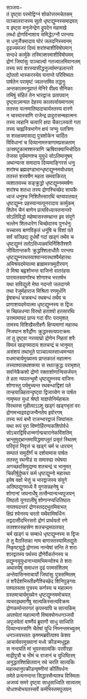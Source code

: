 सञ्जयः-  
तं दृष्ट्वा परमोद्विग्नं शोकोत्तरमचेतसम्  
पाञ्चालराजस्य सुतो धृष्टद्युम्नस्समाद्रवत्  
य इष्ट्वा मनुजेन्द्रेण द्रुपदेन महामखे  
लब्धो द्रोणविनाशाय समिद्धेऽग्नौ परन्तपः  
स धनुर्जैत्रमादाय घोरं जलदनिस्स्वनम्  
दृढज्यमजरं दिव्यं शरांश्चाशीविषोपमान्  
सन्दधे कार्मुके तस्मिञ्शरमाशीविषोपमम्  
द्रोणं जिघांसुः पाञ्चाल्यो गतज्वालमिवानलम्  
तस्य रूपं शरस्यासीद्धनुर्ज्यामण्डलान्तरे  
द्योततो भास्करस्येव घनान्ते परिविष्यतः  
पार्षतेन परामृष्टं ज्वलन्तमिव तद्धनुः  
अन्तकालमनुप्राप्तं मेनिरे वीक्ष्य सैनिकाः  
तमिषुं संहितं तेन भारद्वाजः प्रतापवान्  
दृष्ट्वाऽमन्यत देहस्य कालपर्यायमागतम्  
ततस्स यत्नमातिष्ठदाचार्यस्तस्य वारणे  
न चास्यास्त्राणि राजेन्द्र प्रादुरासन्महात्मनः  
तस्य त्वहानि चत्वारि क्षपा चैकाऽस्यतो गता  
तस्य चाह्नस्त्रिभागेन क्षयं जग्मुः पतत्रिणः  
स शरक्षयमासाद्य पुत्रशोकेन चार्दितः  
विविधानां च दिव्यानामस्त्राणामप्रसन्नताम्  
उत्स्रष्टुकामश्शस्त्राणि ऋषिवाक्याभिचोदितः  
तेजसा पूर्यमाणश्च युयुधे सोऽतिमानुषम्  
अथान्यत्स समादाय दिव्यमाङ्गिरसं धनुः  
शरांश्च ब्रह्मदण्डाभान्धृष्टद्युम्नमयोधयत्  
ततस्तं शरवर्षेण महता समवाकिरत्  
व्यशातयच्च सङ्क्रुद्धो धृष्टद्युम्नममर्षणः  
शरांश्च शतधा तस्य द्रोणश्चिच्छेद सायकैः  
ध्वजं धनुश्च निशितैस्सारथिं चाप्यपातयत्  
धृष्टद्युम्नः प्रहस्यान्यत्पुनरादाय कार्मुकम्  
शितेन चैनं बाणेन प्रत्यविध्यत्स्तनान्तरे  
सोऽतिविद्धो महेष्वासस्सम्भ्रान्त इव संयुगे  
भल्लेन शितधारेण चिच्छेदास्य पुनर्धनुः  
यच्चास्य बाणविकृतं धनूंषि च विशां पते  
सर्वं सञ्छिद्य दुर्धर्षो गदां खड्गं तथैव च  
धृष्टद्युम्नं ततोऽविध्यन्नवभिर्निशितैश्शरैः  
जीवितान्तकरैः क्रुद्धश्शिलाधौतैः परन्तपः  
धृष्टद्युम्नरथस्याश्वान्स्वरथाश्वैर्महारथः  
अमिश्रयदमेयात्मा ब्राह्ममस्त्रमुदीरयन्  
ते मिश्रा बह्वशोभन्त वाजिनो वातरंहसः  
पारावतसवर्णाश्च शोणाश्च भरतर्षभ  
यथा सविद्युतो मेघा नदन्तो जलदागमे  
तथा रेजुर्महाराज मिश्रिता रणमूर्धनि  
ईषाबन्धं चक्रबन्धं रथबन्धं तथैव च  
प्राणाशयदमेयात्मा धृष्टद्युम्नस्य स द्विजः  
स च्छिन्नधन्वा विरथो हताश्वो हतसारथिः  
उत्तमामापदं प्राप्य गदां वीरः परामृशत्  
तामस्य विशिखैस्तीक्ष्णैः क्षिप्यमाणां महारथः  
निजघान शरैर्द्रोणः क्रुद्धस्सत्यपराक्रमः  
तां तु दृष्ट्वा नरव्याघ्रो द्रोणेन निहतां शरैः  
विमलं खड्गमादाय शतचन्द्रं च भानुमत्  
असंशयं तथाभूते पाञ्चाल्यस्साध्वमन्यत  
वधमाचार्यमुख्यस्य प्राप्तकालं महात्मनः  
तस्याश्वान्रथशक्त्या स रथात्क्रुद्धः परामृशत्  
सर्वानेकैकशो द्रोणो रक्ताशोणान्विसर्जयन्  
ते हता न्यपतन्भूमौ धृष्टद्युम्नस्य वाजिनः  
शोणास्तु पर्यमुच्यन्त रथबन्धाद्विशां पते  
तान्हयान्निहतान्दृष्ट्वा द्विजाग्र्येण स पार्षतः  
नामृष्यत युधां श्रेष्ठो याज्ञसेनिर्महाबलः  
विरथस्स गृहीत्वाऽऽशु खड्गं खड्गभृतां वरः  
द्रोणमभ्यद्रवद्राजन्वैनतेय इवोरगम्  
तस्य रूपं बभौ राजन्भारद्वाजं जिघांसतः  
यथा रूपं पुरा विष्णोर्हिरण्यकशिपोर्वधे  
सोऽचरद्विविधान्मर्गान्प्रचारानेकविंशतिम्  
भ्रान्तुमुद्भ्रान्तमाविद्धमाप्लुतं प्रसृतं स्थितम्  
परिवृत्तं निवृत्तं च खड्गं चर्म च धारयन्  
सम्पातं समुदीर्णं च दर्शयामास पार्षतः  
ततस्तु रथनीडं स समारुह्य रथेषया   
अगच्छदसिमुद्यम्य शतचन्द्रं च भानुमत्  
चिकीर्षुर्दुष्करं कर्म धृष्टद्युम्नो महारथाः  
इयेष वक्षो भेत्तुं च भारद्वाजस्य संयुगे  
अतिष्ठद्युगमध्ये वै युगसन्नहनेषु च  
शोणानां जघनार्धेषु तत्सैन्यान्यभ्यपूजयन्  
तिष्ठतो युगपालीषु शोणानप्यधितिष्ठतः  
नापश्यदन्तरं द्रोणस्तदद्भुतमिवाभत्  
क्षिप्रं श्येनस्य चरतो यथैवामिषर्धिनः  
तद्वदासीदभिरसरो द्रोणं प्रार्थयतो रणे  
ततश्शरसहस्रेण शतचन्द्रमपातयत्  
चर्म खड्गं च सम्बाधे धृष्टद्युम्नस्य स द्विजः  
ते तु वैतस्तिका नाम बाणास्तस्यामितद्युतेः  
निकृष्टयुद्धे द्रोणस्य नान्येषां सन्ति ते शराः  
शारद्वतस्य पर्थस्य द्रौणेर्वैकर्तनस्य च  
प्रद्युम्नयुयुधानाभ्यामभिमन्योश्च ते शराः  
अथास्येषुं समाधत्त दृढं परमसंशितम्  
अन्तेवासिनमाचार्यो जिघांसुः पुत्रसम्मितम्  
तं शरैर्दशभिस्तीक्ष्णैश्चिच्छेद शिनिपुङ्गवः  
पश्यतस्तव पुत्रस्य कर्णस्य च महात्मनः  
ग्रस्तमाचार्यमुख्येन धृष्टद्युम्नममोचयत्  
व्यचरद्रथमार्गेषु सात्यकिस्सत्यविक्रमः  
द्रोणकर्मान्तरगतं कृपस्यापि च सात्यकिम्  
अपश्येतां महात्मानौ विष्वक्सेनधनञ्जयौ  
अपूजयेतां वार्ष्णेयं ब्रुवाणौ साधु साध्विति  
दिव्यान्यस्त्राणि चैतेषां युधि निघ्नन्तमच्युतम्  
धनञ्जयस्ततः कृष्णमब्रवीत्पश्य केशव  
आचार्यवरमुख्यानां मध्ये क्रीडन्मधूद्वहः  
स नन्दयति मां भूयस्सात्यकिः परवीरहा  
माद्रीपुत्रौ च भीमं च राजानं च युधिष्ठिरम्  
अनुद्धतश्शिक्षितवान् रथे चरति सात्यकिः  
महारथानुपक्रीडन्वृष्णीनां कीर्तिवर्धनः  
तमेते प्रत्यनन्दन्त सिद्धास्सैन्याश्च विस्मिताः  
अजय्यं समरे दृष्ट्वा साधुसाध्विति सात्वतम्  
योधाश्चोभयतस्सर्वे कर्मभिस्तमपूजयन्   
